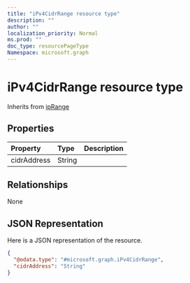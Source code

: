 ```yaml
---
title: "iPv4CidrRange resource type"
description: ""
author: ""
localization_priority: Normal
ms.prod: ""
doc_type: resourcePageType
Namespace: microsoft.graph
---
```



# iPv4CidrRange resource type




Inherits from [ipRange](../resources/ipRange.md)

## Properties
|Property|Type|Description|
|:---|:---|:---|
|cidrAddress|String||

## Relationships
None

## JSON Representation
Here is a JSON representation of the resource.
<!-- {
  "blockType": "resource",
  "@odata.type": "microsoft.graph.iPv4CidrRange"
}
-->
``` json
{
  "@odata.type": "#microsoft.graph.iPv4CidrRange",
  "cidrAddress": "String"
}
```


